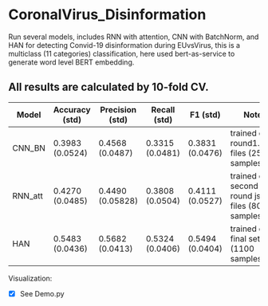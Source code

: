 # CoronalVirus_Disinformation

Run several models, includes RNN with attention, CNN with BatchNorm, and HAN for detecting Convid-19 disinformation during EUvsVirus, this is a multiclass (11 categories) classification, here used bert-as-service to generate word level BERT embedding.


## All results are calculated by 10-fold CV.

| Model | Accuracy (std) | Precision (std) | Recall (std) | F1 (std) | Note |
| --- | --- | --- | --- | --- | --- |
| CNN_BN | 0.3983 (0.0524) | 0.4568 (0.0487) |  0.3315 (0.0481) | 0.3831 (0.0476) | trained on round1.json files (250 samples) |
| RNN_att | 0.4270 (0.0485)|  0.4490 (0.05828) | 0.3808 (0.0504) | 0.4111 (0.0527) | trained on second round json files (800 samples) |
| HAN | 0.5483 (0.0436) |  0.5682 (0.0413) | 0.5324 (0.0406) | 0.5494 (0.0404)|trained on final set (1100 samples)|

Visualization:
- [x] See Demo.py

